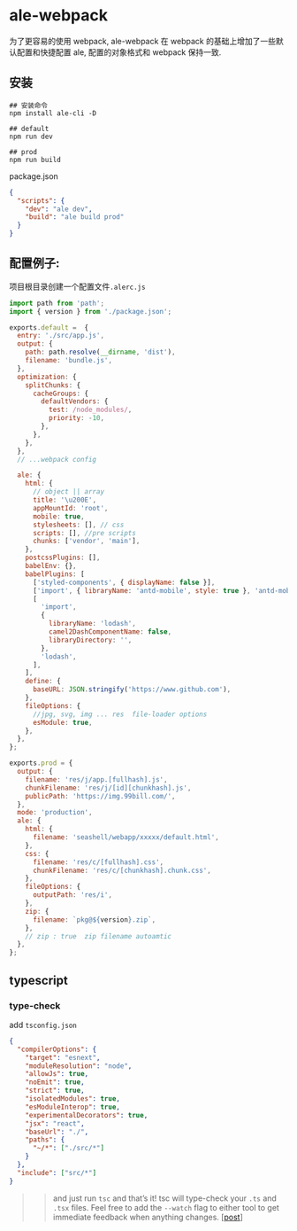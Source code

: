 # ale-webpack

为了更容易的使用 webpack, ale-webpack 在 webpack 的基础上增加了一些默认配置和快捷配置 ale, 配置的对象格式和 webpack 保持一致.

## 安装

```
## 安装命令
npm install ale-cli -D

## default
npm run dev

## prod
npm run build

```

package.json

```json
{
  "scripts": {
    "dev": "ale dev",
    "build": "ale build prod"
  }
}
```

## 配置例子:

项目根目录创建一个配置文件`.alerc.js`

```javascript
import path from 'path';
import { version } from './package.json';

exports.default =  {
  entry: './src/app.js',
  output: {
    path: path.resolve(__dirname, 'dist'),
    filename: 'bundle.js',
  },
  optimization: {
    splitChunks: {
      cacheGroups: {
        defaultVendors: {
          test: /node_modules/,
          priority: -10,
        },
      },
    },
  },
  // ...webpack config

  ale: {
    html: {
      // object || array
      title: '\u200E',
      appMountId: 'root',
      mobile: true,
      stylesheets: [], // css
      scripts: [], //pre scripts
      chunks: ['vendor', 'main'],
    },
    postcssPlugins: [],
    babelEnv: {},
    babelPlugins: [
      ['styled-components', { displayName: false }],
      ['import', { libraryName: 'antd-mobile', style: true }, 'antd-mobile'],
      [
        'import',
        {
          libraryName: 'lodash',
          camel2DashComponentName: false,
          libraryDirectory: '',
        },
        'lodash',
      ],
    ],
    define: {
      baseURL: JSON.stringify('https://www.github.com'),
    },
    fileOptions: {
      //jpg, svg, img ... res  file-loader options
      esModule: true,
    },
  },
};

exports.prod = {
  output: {
    filename: 'res/j/app.[fullhash].js',
    chunkFilename: 'res/j/[id][chunkhash].js',
    publicPath: 'https://img.99bill.com/',
  },
  mode: 'production',
  ale: {
    html: {
      filename: 'seashell/webapp/xxxxx/default.html',
    },
    css: {
      filename: 'res/c/[fullhash].css',
      chunkFilename: 'res/c/[chunkhash].chunk.css',
    },
    fileOptions: {
      outputPath: 'res/i',
    },
    zip: {
      filename: `pkg@${version}.zip`,
    },
    // zip : true  zip filename autoamtic
  },
};
```

## typescript

### type-check

add `tsconfig.json`

```json
{
  "compilerOptions": {
    "target": "esnext",
    "moduleResolution": "node",
    "allowJs": true,
    "noEmit": true,
    "strict": true,
    "isolatedModules": true,
    "esModuleInterop": true,
    "experimentalDecorators": true,
    "jsx": "react",
    "baseUrl": "./",
    "paths": {
      "~/*": ["./src/*"]
    }
  },
  "include": ["src/*"]
}
```

> > and just run `tsc` and that’s it! tsc will type-check your `.ts` and `.tsx` files.
> > Feel free to add the `--watch` flag to either tool to get immediate feedback when anything changes. [[post](https://devblogs.microsoft.com/typescript/typescript-and-babel-7/)]
